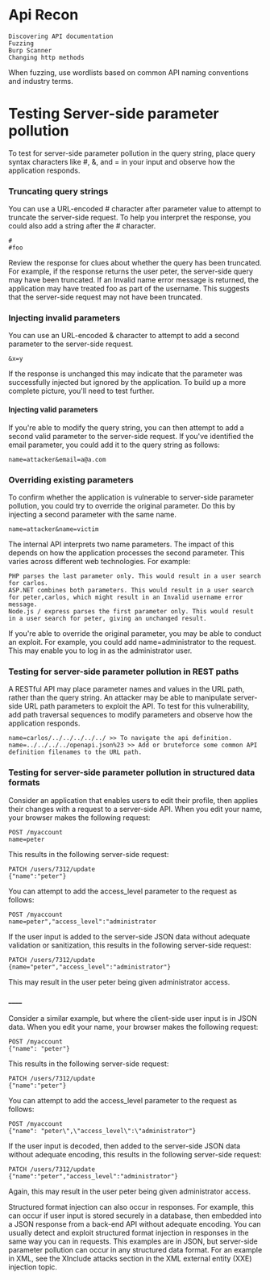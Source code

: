 # Api Recon
    Discovering API documentation
    Fuzzing
    Burp Scanner
    Changing http methods
When fuzzing, use wordlists based on common API naming conventions and industry terms. 
# Testing Server-side parameter pollution 
To test for server-side parameter pollution in the query string, place query syntax characters like #, &, and = in your input and observe how the application responds.
### Truncating query strings
 You can use a URL-encoded # character after parameter value to attempt to truncate the server-side request. To help you interpret the response, you could also add a string after the # character. 
```
#
#foo
```
Review the response for clues about whether the query has been truncated. For example, if the response returns the user peter, the server-side query may have been truncated. If an Invalid name error message is returned, the application may have treated foo as part of the username. This suggests that the server-side request may not have been truncated.
### Injecting invalid parameters
You can use an URL-encoded & character to attempt to add a second parameter to the server-side request.
```
&x=y
```
If the response is unchanged this may indicate that the parameter was successfully injected but ignored by the application. To build up a more complete picture, you'll need to test further. 
#### Injecting valid parameters
If you're able to modify the query string, you can then attempt to add a second valid parameter to the server-side request. If you've identified the email parameter, you could add it to the query string as follows: 
```
name=attacker&email=a@a.com
```
### Overriding existing parameters
To confirm whether the application is vulnerable to server-side parameter pollution, you could try to override the original parameter. Do this by injecting a second parameter with the same name.
```
name=attacker&name=victim
```
 The internal API interprets two name parameters. The impact of this depends on how the application processes the second parameter. This varies across different web technologies. For example:

    PHP parses the last parameter only. This would result in a user search for carlos.
    ASP.NET combines both parameters. This would result in a user search for peter,carlos, which might result in an Invalid username error message.
    Node.js / express parses the first parameter only. This would result in a user search for peter, giving an unchanged result.
If you're able to override the original parameter, you may be able to conduct an exploit. For example, you could add name=administrator to the request. This may enable you to log in as the administrator user. 
### Testing for server-side parameter pollution in REST paths
A RESTful API may place parameter names and values in the URL path, rather than the query string. An attacker may be able to manipulate server-side URL path parameters to exploit the API. To test for this vulnerability, add path traversal sequences to modify parameters and observe how the application responds.
```
name=carlos/../../../../../ >> To navigate the api definition.
name=../../../../openapi.json%23 >> Add or bruteforce some common API definition filenames to the URL path.
```
### Testing for server-side parameter pollution in structured data formats
 Consider an application that enables users to edit their profile, then applies their changes with a request to a server-side API. When you edit your name, your browser makes the following request:
```
POST /myaccount
name=peter
```
This results in the following server-side request:
```
PATCH /users/7312/update
{"name":"peter"}
```
You can attempt to add the access_level parameter to the request as follows:
```
POST /myaccount
name=peter","access_level":"administrator
```
If the user input is added to the server-side JSON data without adequate validation or sanitization, this results in the following server-side request:
```
PATCH /users/7312/update
{name="peter","access_level":"administrator"}
```
This may result in the user peter being given administrator access. 
#### ____
Consider a similar example, but where the client-side user input is in JSON data. When you edit your name, your browser makes the following request:
```
POST /myaccount
{"name": "peter"}
```
This results in the following server-side request:
```
PATCH /users/7312/update
{"name":"peter"}
```
You can attempt to add the access_level parameter to the request as follows:
```
POST /myaccount
{"name": "peter\",\"access_level\":\"administrator"}
```
If the user input is decoded, then added to the server-side JSON data without adequate encoding, this results in the following server-side request:
```
PATCH /users/7312/update
{"name":"peter","access_level":"administrator"}
```
Again, this may result in the user peter being given administrator access.

Structured format injection can also occur in responses. For example, this can occur if user input is stored securely in a database, then embedded into a JSON response from a back-end API without adequate encoding. You can usually detect and exploit structured format injection in responses in the same way you can in requests. This examples are in JSON, but server-side parameter pollution can occur in any structured data format. For an example in XML, see the XInclude attacks section in the XML external entity (XXE) injection topic.
